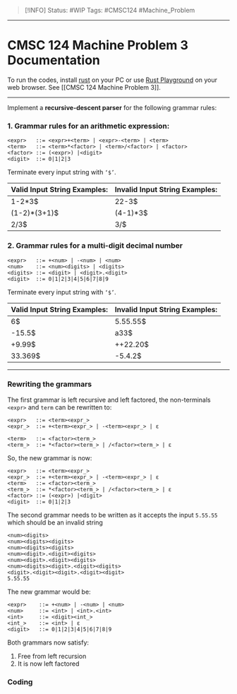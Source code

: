 > [!INFO]
> Status: #WIP
> Tags: #CMSC124 #Machine_Problem 

----
# CMSC 124 Machine Problem 3 Documentation

To run the codes, install [rust](https://doc.rust-lang.org/book/ch01-01-installation.html) on your PC or use [Rust Playground](https://play.rust-lang.org/) on your web browser. See [[CMSC 124 Machine Problem 3]].

---
Implement a **recursive-descent parser** for the following grammar rules:

### 1. Grammar rules for an arithmetic expression:
```
<expr>   ::= <expr>+<term> | <expr>-<term> | <term>  
<term>   ::= <term>*<factor> | <term>/<factor> | <factor>  
<factor> ::= (<expr>) |<digit>  
<digit>  ::= 0|1|2|3
```
Terminate every input string with `‘$’`.

| Valid Input String Examples: | Invalid Input String Examples: |
| ---------------------------- | ------------------------------ |
| 1-2\*3$                      | 22-3$                          |
| (1-2)\*(3+1)$                | (4-1)\*3$                      |
| 2/3$                         | 3/$                            |

### 2. Grammar rules for a multi-digit decimal number
```
<expr>   ::= +<num> | -<num> | <num>  
<num>    ::= <num><digits> | <digits>  
<digits> ::= <digit> | <digit>.<digit>  
<digit>  ::= 0|1|2|3|4|5|6|7|8|9
```
Terminate every input string with `‘$’`.

| Valid Input String Examples: | Invalid Input String Examples: |
| ---------------------------- | ------------------------------ |
| 6$                           | 5.55.55$                       |
| -15.5$                       | a33$                           |
| +9.99$                       | ++22.20$                       |
| 33.369$                      | -5.4.2$                        |

---

### Rewriting the grammars
The first grammar is left recursive and left factored, the non-terminals `<expr>` and `term` can be rewritten to:
```
<expr>   ::= <term><expr_>
<expr_>  ::= +<term><expr_> | -<term><expr_> | ε

<term>   ::= <factor><term_>
<term_>  ::= *<factor><term_> | /<factor><term_> | ε
```
So, the new grammar is now:
```
<expr>   ::= <term><expr_>
<expr_>  ::= +<term><expr_> | -<term><expr_> | ε
<term>   ::= <factor><term_>
<term_>  ::= *<factor><term_> | /<factor><term_> | ε
<factor> ::= (<expr>) |<digit>  
<digit>  ::= 0|1|2|3
```

The second grammar needs to be written as it accepts the input `5.55.55` which should be an invalid string
```
<num><digits>
<num><digits><digits>
<num><digits><digits>
<num><digit>.<digit><digits>
<num><digit>.<digit><digits>
<num><digits><digit>.<digit><digits>
<digit>.<digit><digit>.<digit><digit>
5.55.55
```
The new grammar would be:
```
<expr>    ::= +<num> | -<num> | <num>  
<num>     ::= <int> | <int>.<int>
<int>     ::= <digit><int_>
<int_>    ::= <int> | ε
<digit>   ::= 0|1|2|3|4|5|6|7|8|9
```

Both grammars now satisfy:
1. Free from left recursion
2. It is now left factored

### Coding

